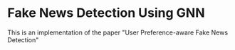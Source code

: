 # Fake News Detection Using GNN

This is an implementation of the paper "User Preference-aware Fake News Detection"
